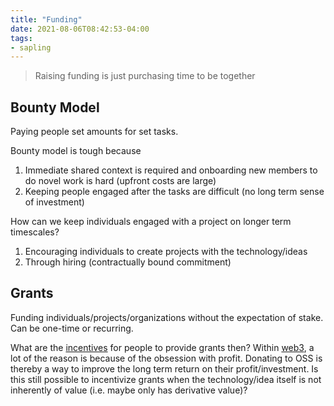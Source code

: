 ```yaml
---
title: "Funding"
date: 2021-08-06T08:42:53-04:00
tags:
- sapling
---
```


> Raising funding is just purchasing time to be together

## Bounty Model
Paying people set amounts for set tasks.

Bounty model is tough because
1. Immediate shared context is required and onboarding new members to do novel work is hard (upfront costs are large)
2. Keeping people engaged after the tasks are difficult (no long term sense of investment)

How can we keep individuals engaged with a project on longer term timescales?
1. Encouraging individuals to create projects with the technology/ideas
2. Through hiring (contractually bound commitment)

## Grants
Funding individuals/projects/organizations without the expectation of stake. Can be one-time or recurring.

What are the [incentives](thoughts/incentives.md) for people to provide grants then? Within [web3](thoughts/web3.md), a lot of the reason is because of the obsession with profit. Donating to OSS is thereby a way to improve the long term return on their profit/investment. Is this still possible to incentivize grants when the technology/idea itself is not inherently of value (i.e. maybe only has derivative value)? 
